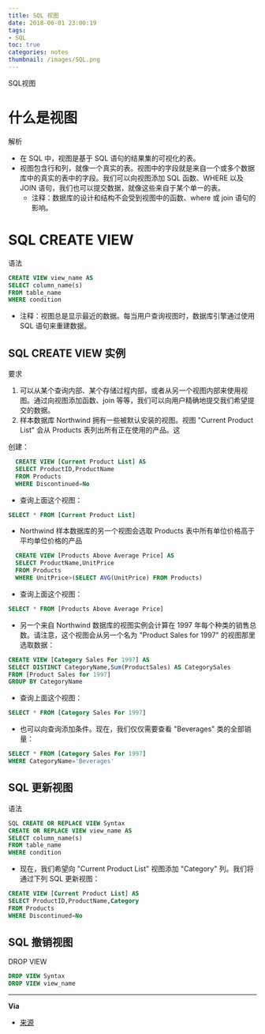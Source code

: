 ```yaml
---
title: SQL 视图
date: 2018-06-01 23:00:19
tags:
- SQL
toc: true
categories: notes
thumbnail: /images/SQL.png
---
```

SQL视图
<!--more-->
# 什么是视图
解析
- 在 SQL 中，视图是基于 SQL 语句的结果集的可视化的表。
- 视图包含行和列，就像一个真实的表。视图中的字段就是来自一个或多个数据库中的真实的表中的字段。我们可以向视图添加 SQL 函数、WHERE 以及 JOIN 语句，我们也可以提交数据，就像这些来自于某个单一的表。
  - 注释：数据库的设计和结构不会受到视图中的函数、where 或 join 语句的影响。

# SQL CREATE VIEW
语法
```sql
CREATE VIEW view_name AS
SELECT column_name(s)
FROM table_name
WHERE condition
```
- 注释：视图总是显示最近的数据。每当用户查询视图时，数据库引擎通过使用 SQL 语句来重建数据。

## SQL CREATE VIEW 实例
要求
1. 可以从某个查询内部、某个存储过程内部，或者从另一个视图内部来使用视图。通过向视图添加函数、join 等等，我们可以向用户精确地提交我们希望提交的数据。
2. 样本数据库 Northwind 拥有一些被默认安装的视图。视图 "Current Product List" 会从 Products 表列出所有正在使用的产品。这

创建：
```sql
  CREATE VIEW [Current Product List] AS
  SELECT ProductID,ProductName
  FROM Products
  WHERE Discontinued=No
```
- 查询上面这个视图：
```sql
SELECT * FROM [Current Product List]
```
- Northwind 样本数据库的另一个视图会选取 Products 表中所有单位价格高于平均单位价格的产品
```sql
  CREATE VIEW [Products Above Average Price] AS
  SELECT ProductName,UnitPrice
  FROM Products
  WHERE UnitPrice>(SELECT AVG(UnitPrice) FROM Products)
```
- 查询上面这个视图：
```sql
SELECT * FROM [Products Above Average Price]
```
- 另一个来自 Northwind 数据库的视图实例会计算在 1997 年每个种类的销售总数。请注意，这个视图会从另一个名为 "Product Sales for 1997" 的视图那里选取数据：
```sql
CREATE VIEW [Category Sales For 1997] AS
SELECT DISTINCT CategoryName,Sum(ProductSales) AS CategorySales
FROM [Product Sales for 1997]
GROUP BY CategoryName
```
- 查询上面这个视图：
```sql
SELECT * FROM [Category Sales For 1997]
```
- 也可以向查询添加条件。现在，我们仅仅需要查看 "Beverages" 类的全部销量：
```sql
SELECT * FROM [Category Sales For 1997]
WHERE CategoryName='Beverages'
```
## SQL 更新视图
语法
```sql
SQL CREATE OR REPLACE VIEW Syntax
CREATE OR REPLACE VIEW view_name AS
SELECT column_name(s)
FROM table_name
WHERE condition
```
- 现在，我们希望向 "Current Product List" 视图添加 "Category" 列。我们将通过下列 SQL 更新视图：
```sql
CREATE VIEW [Current Product List] AS
SELECT ProductID,ProductName,Category
FROM Products
WHERE Discontinued=No
```
## SQL 撤销视图
DROP VIEW
```sql
DROP VIEW Syntax
DROP VIEW view_name
```
---
**Via**
- [来源](http://www.w3school.com.cn/sql/sql_view.asp)
